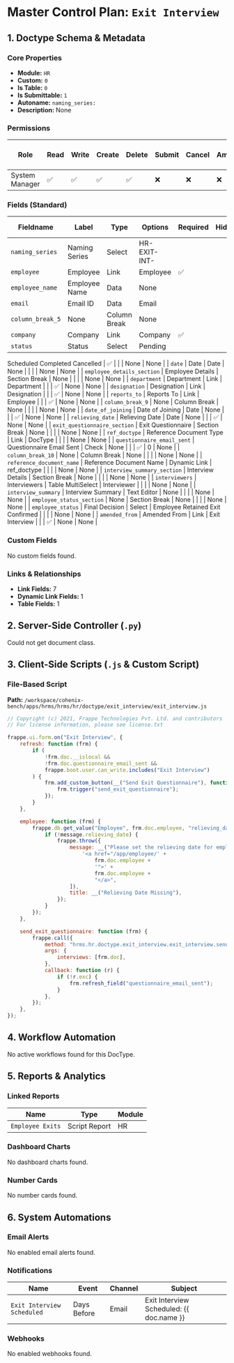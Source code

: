 # Master Control Plan: `Exit Interview`

## 1. Doctype Schema & Metadata

### Core Properties
- **Module:** `HR`
- **Custom:** `0`
- **Is Table:** `0`
- **Is Submittable:** `1`
- **Autoname:** `naming_series:`
- **Description:** None

### Permissions
| Role | Read | Write | Create | Delete | Submit | Cancel | Amend | Report | Import | Export | Print | Email | Share | Set User Perms |
|---|---|---|---|---|---|---|---|---|---|---|---|---|---|---|
| System Manager | ✅ | ✅ | ✅ | ✅ | ❌ | ❌ | ❌ | ✅ | ❌ | ✅ | ✅ | ✅ | ✅ | ❌ |


### Fields (Standard)
| Fieldname | Label | Type | Options | Required | Hidden | Read Only | Default | Description |
|---|---|---|---|---|---|---|---|---|
| `naming_series` | Naming Series | Select | HR-EXIT-INT- |  |  |  | None | None |
| `employee` | Employee | Link | Employee | ✅ |  |  | None | None |
| `employee_name` | Employee Name | Data | None |  |  | ✅ | None | None |
| `email` | Email ID | Data | Email |  |  | ✅ | None | None |
| `column_break_5` | None | Column Break | None |  |  |  | None | None |
| `company` | Company | Link | Company | ✅ |  |  | None | None |
| `status` | Status | Select | Pending
Scheduled
Completed
Cancelled | ✅ |  |  | None | None |
| `date` | Date | Date | None |  |  |  | None | None |
| `employee_details_section` | Employee Details | Section Break | None |  |  |  | None | None |
| `department` | Department | Link | Department |  |  | ✅ | None | None |
| `designation` | Designation | Link | Designation |  |  | ✅ | None | None |
| `reports_to` | Reports To | Link | Employee |  |  | ✅ | None | None |
| `column_break_9` | None | Column Break | None |  |  |  | None | None |
| `date_of_joining` | Date of Joining | Date | None |  |  | ✅ | None | None |
| `relieving_date` | Relieving Date | Date | None |  |  | ✅ | None | None |
| `exit_questionnaire_section` | Exit Questionnaire | Section Break | None |  |  |  | None | None |
| `ref_doctype` | Reference Document Type | Link | DocType |  |  |  | None | None |
| `questionnaire_email_sent` | Questionnaire Email Sent | Check | None |  |  | ✅ | 0 | None |
| `column_break_10` | None | Column Break | None |  |  |  | None | None |
| `reference_document_name` | Reference Document Name | Dynamic Link | ref_doctype |  |  |  | None | None |
| `interview_summary_section` | Interview Details | Section Break | None |  |  |  | None | None |
| `interviewers` | Interviewers | Table MultiSelect | Interviewer |  |  |  | None | None |
| `interview_summary` | Interview Summary | Text Editor | None |  |  |  | None | None |
| `employee_status_section` | None | Section Break | None |  |  |  | None | None |
| `employee_status` | Final Decision | Select | 
Employee Retained
Exit Confirmed |  |  |  | None | None |
| `amended_from` | Amended From | Link | Exit Interview |  |  | ✅ | None | None |


### Custom Fields
No custom fields found.


### Links & Relationships
- **Link Fields:** 7
- **Dynamic Link Fields:** 1
- **Table Fields:** 1

## 2. Server-Side Controller (`.py`)
Could not get document class.


## 3. Client-Side Scripts (`.js` & Custom Script)
### File-Based Script
**Path:** `/workspace/cohenix-bench/apps/hrms/hrms/hr/doctype/exit_interview/exit_interview.js`
```javascript
// Copyright (c) 2021, Frappe Technologies Pvt. Ltd. and contributors
// For license information, please see license.txt

frappe.ui.form.on("Exit Interview", {
	refresh: function (frm) {
		if (
			!frm.doc.__islocal &&
			!frm.doc.questionnaire_email_sent &&
			frappe.boot.user.can_write.includes("Exit Interview")
		) {
			frm.add_custom_button(__("Send Exit Questionnaire"), function () {
				frm.trigger("send_exit_questionnaire");
			});
		}
	},

	employee: function (frm) {
		frappe.db.get_value("Employee", frm.doc.employee, "relieving_date", (message) => {
			if (!message.relieving_date) {
				frappe.throw({
					message: __("Please set the relieving date for employee {0}", [
						'<a href="/app/employee/' +
							frm.doc.employee +
							'">' +
							frm.doc.employee +
							"</a>",
					]),
					title: __("Relieving Date Missing"),
				});
			}
		});
	},

	send_exit_questionnaire: function (frm) {
		frappe.call({
			method: "hrms.hr.doctype.exit_interview.exit_interview.send_exit_questionnaire",
			args: {
				interviews: [frm.doc],
			},
			callback: function (r) {
				if (!r.exc) {
					frm.refresh_field("questionnaire_email_sent");
				}
			},
		});
	},
});

```




## 4. Workflow Automation
No active workflows found for this DocType.


## 5. Reports & Analytics
### Linked Reports
| Name | Type | Module |
|---|---|---|
| `Employee Exits` | Script Report | HR |



### Dashboard Charts
No dashboard charts found.


### Number Cards
No number cards found.


## 6. System Automations
### Email Alerts
No enabled email alerts found.


### Notifications
| Name | Event | Channel | Subject |
|---|---|---|---|
| `Exit Interview Scheduled` | Days Before | Email | Exit Interview Scheduled: {{ doc.name }} |



### Webhooks
No enabled webhooks found.
